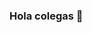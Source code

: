 ### Hola colegas 👋

<!--
Gusto de visitar el perfil del docente 👨‍🏫 ✨ René Solis ✨.

Atendiendo estudiantes de PFLC y TecTijuans:

- 🔭 En bachillerato con informática 1 y 2 básica 
- 🖥 ... y capacitación al trabajo con ITICS
- 👯 I’m looking 
- 🤔 I’m looking for help with ...
- 💬 Ask me about ...
- 📫 How to reach me: ...
- 😄 Pronouns: ...
- ⚡ Fun fact: ...
-->
